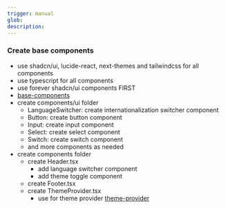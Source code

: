 ```yaml
---
trigger: manual
glob:
description:
---
```


### Create base components
  - use shadcn/ui, lucide-react, next-themes and tailwindcss for all components
  - use typescript for all components
  - use forever shadcn/ui components FIRST
  - [base-components](./base-components.md)
  - create components/ui folder
    - LanguageSwitcher: create internationalization switcher component
    - Button: create button component
    - Input: create input component
    - Select: create select component
    - Switch: create switch component
    - and more components as needed
  - create components folder
    - create Header.tsx
      - add language switcher component
      - add theme toggle component
    - create Footer.tsx
    - create ThemeProvider.tsx
      - use for theme provider [theme-provider](./theme-provider.md)

